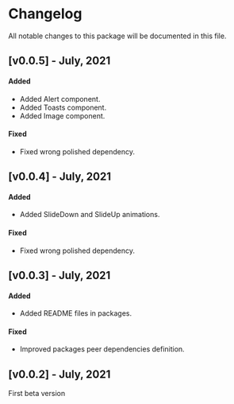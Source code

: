 # Changelog

All notable changes to this package will be documented in this file.

## [v0.0.5] - July, 2021

#### Added

- Added Alert component.
- Added Toasts component.
- Added Image component.

#### Fixed

- Fixed wrong polished dependency.

## [v0.0.4] - July, 2021

#### Added

- Added SlideDown and SlideUp animations.

#### Fixed

- Fixed wrong polished dependency.

## [v0.0.3] - July, 2021

#### Added

- Added README files in packages.

#### Fixed

- Improved packages peer dependencies definition.

## [v0.0.2] - July, 2021

First beta version
